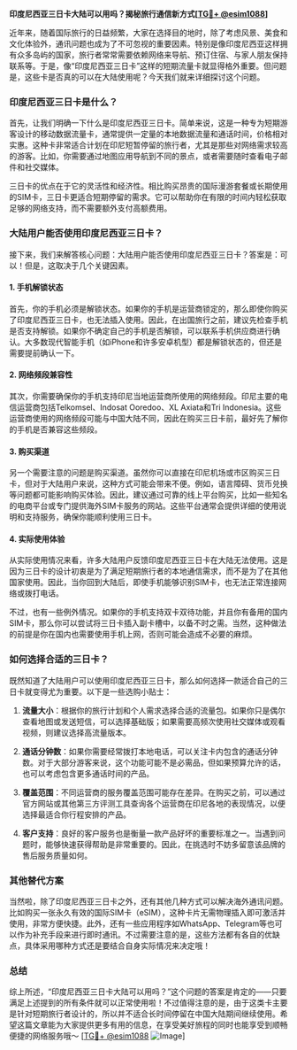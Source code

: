 **印度尼西亚三日卡大陆可以用吗？揭秘旅行通信新方式[[TG💪+ @esim1088](https://t.me/s/esim1088)]**

近年来，随着国际旅行的日益频繁，大家在选择目的地时，除了考虑风景、美食和文化体验外，通讯问题也成为了不可忽视的重要因素。特别是像印度尼西亚这样拥有众多岛屿的国家，旅行者常常需要依赖网络来导航、预订住宿、与家人朋友保持联系等。于是，像“印度尼西亚三日卡”这样的短期流量卡就显得格外重要。但问题是，这些卡是否真的可以在大陆使用呢？今天我们就来详细探讨这个问题。

### 印度尼西亚三日卡是什么？

首先，让我们明确一下什么是印度尼西亚三日卡。简单来说，这是一种专为短期游客设计的移动数据流量卡，通常提供一定量的本地数据流量和通话时间，价格相对实惠。这种卡非常适合计划在印尼短暂停留的旅行者，尤其是那些对网络需求较高的游客。比如，你需要通过地图应用导航到不同的景点，或者需要随时查看电子邮件和社交媒体。

三日卡的优点在于它的灵活性和经济性。相比购买昂贵的国际漫游套餐或长期使用的SIM卡，三日卡更适合短期停留的需求。它可以帮助你在有限的时间内轻松获取足够的网络支持，而不需要额外支付高额费用。

### 大陆用户能否使用印度尼西亚三日卡？

接下来，我们来解答核心问题：大陆用户能否使用印度尼西亚三日卡？答案是：可以！但是，这取决于几个关键因素。

#### 1. 手机解锁状态

首先，你的手机必须是解锁状态。如果你的手机是运营商锁定的，那么即使你购买了印度尼西亚三日卡，也无法插入使用。因此，在出国旅行之前，建议先检查手机是否支持解锁。如果你不确定自己的手机是否解锁，可以联系手机供应商进行确认。大多数现代智能手机（如iPhone和许多安卓机型）都是解锁状态的，但还是需要提前确认一下。

#### 2. 网络频段兼容性

其次，你需要确保你的手机支持印尼当地运营商所使用的网络频段。印尼主要的电信运营商包括Telkomsel、Indosat Ooredoo、XL Axiata和Tri Indonesia。这些运营商使用的网络频段可能与中国大陆不同，因此在购买三日卡前，最好先了解你的手机是否兼容这些频段。

#### 3. 购买渠道

另一个需要注意的问题是购买渠道。虽然你可以直接在印尼机场或市区购买三日卡，但对于大陆用户来说，这种方式可能会带来不便。例如，语言障碍、货币兑换等问题都可能影响购买体验。因此，建议通过可靠的线上平台购买，比如一些知名的电商平台或专门提供海外SIM卡服务的网站。这些平台通常会提供详细的使用说明和支持服务，确保你能顺利使用三日卡。

#### 4. 实际使用体验

从实际使用情况来看，许多大陆用户反馈印度尼西亚三日卡在大陆无法使用。这是因为三日卡的设计初衷是为了满足短期旅行者的本地通信需求，而不是为了在其他国家使用。因此，当你回到大陆后，即使手机能够识别SIM卡，也无法正常连接网络或拨打电话。

不过，也有一些例外情况。如果你的手机支持双卡双待功能，并且你有备用的国内SIM卡，那么你可以尝试将三日卡插入副卡槽中，以备不时之需。当然，这种做法的前提是你在国内也需要使用手机上网，否则可能会造成不必要的麻烦。

### 如何选择合适的三日卡？

既然知道了大陆用户可以使用印度尼西亚三日卡，那么如何选择一款适合自己的三日卡就变得尤为重要。以下是一些选购小贴士：

1. **流量大小**：根据你的旅行计划和个人需求选择合适的流量包。如果你只是偶尔查看地图或发送短信，可以选择基础版；如果需要高频次使用社交媒体或观看视频，则建议选择高流量版本。

2. **通话分钟数**：如果你需要经常拨打本地电话，可以关注卡内包含的通话分钟数。对于大部分游客来说，这个功能可能不是必需品，但如果预算允许的话，也可以考虑包含更多通话时间的产品。

3. **覆盖范围**：不同运营商的服务覆盖范围可能存在差异。在购买之前，可以通过官方网站或其他第三方评测工具查询各个运营商在印尼各地的表现情况，以便选择最适合你行程安排的产品。

4. **客户支持**：良好的客户服务也是衡量一款产品好坏的重要标准之一。当遇到问题时，能够快速获得帮助是非常重要的。因此，在挑选时不妨多留意该品牌的售后服务质量如何。

### 其他替代方案

当然啦，除了印度尼西亚三日卡之外，还有其他几种方式可以解决海外通讯问题。比如购买一张永久有效的国际SIM卡（eSIM），这种卡片无需物理插入即可激活并使用，非常方便快捷。此外，还有一些应用程序如WhatsApp、Telegram等也可以作为补充手段来进行即时通讯。不过需要注意的是，这些方法都有各自的优缺点，具体采用哪种方式还是要结合自身实际情况来决定哦！

### 总结

综上所述，“印度尼西亚三日卡大陆可以用吗？”这个问题的答案是肯定的——只要满足上述提到的所有条件就可以正常使用啦！不过值得注意的是，由于这类卡主要是针对短期旅行者设计的，所以并不适合长时间停留在中国大陆期间继续使用。希望这篇文章能为大家提供更多有用的信息，在享受美好旅程的同时也能享受到顺畅便捷的网络服务哦～ [[TG💪+ @esim1088](https://t.me/s/esim1088) ![Image](https://i.postimg.cc/4NQfJmqS/Snipaste-2025-05-13-00-14-12.png)]